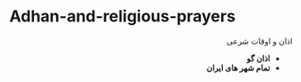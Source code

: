 # Adhan-and-religious-prayers
<div dir="rtl">
اذان و اوقات شرعی
<br/>

* **اذان گو**
* **تمام شهر های ایران** 